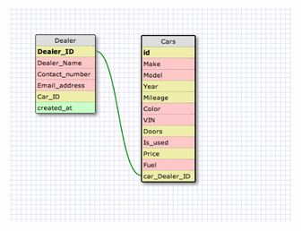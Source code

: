 

![Car](https://github.com/anup4f82/phase_0_unit_3/blob/master/week_8_and_9/5_SQL/your_own_db/car_schema.png?raw=true)